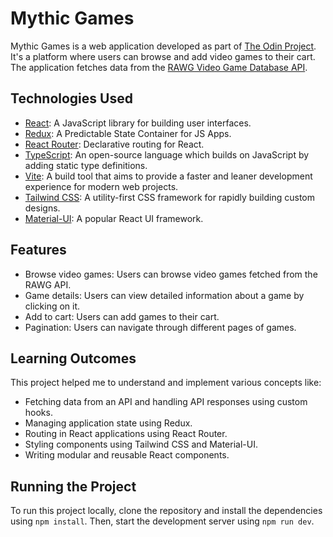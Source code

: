 # Mythic Games

Mythic Games is a web application developed as part of [The Odin Project](https://www.theodinproject.com/). It's a platform where users can browse and add video games to their cart. The application fetches data from the [RAWG Video Game Database API](https://api.rawg.io/docs/).

## Technologies Used

- [React](https://reactjs.org/): A JavaScript library for building user interfaces.
- [Redux](https://redux.js.org/): A Predictable State Container for JS Apps.
- [React Router](https://reactrouter.com/): Declarative routing for React.
- [TypeScript](https://www.typescriptlang.org/): An open-source language which builds on JavaScript by adding static type definitions.
- [Vite](https://vitejs.dev/): A build tool that aims to provide a faster and leaner development experience for modern web projects.
- [Tailwind CSS](https://tailwindcss.com/): A utility-first CSS framework for rapidly building custom designs.
- [Material-UI](https://mui.com/): A popular React UI framework.

## Features

- Browse video games: Users can browse video games fetched from the RAWG API.
- Game details: Users can view detailed information about a game by clicking on it.
- Add to cart: Users can add games to their cart.
- Pagination: Users can navigate through different pages of games.

## Learning Outcomes

This project helped me to understand and implement various concepts like:

- Fetching data from an API and handling API responses using custom hooks.
- Managing application state using Redux.
- Routing in React applications using React Router.
- Styling components using Tailwind CSS and Material-UI.
- Writing modular and reusable React components.

## Running the Project

To run this project locally, clone the repository and install the dependencies using `npm install`. Then, start the development server using `npm run dev`.

